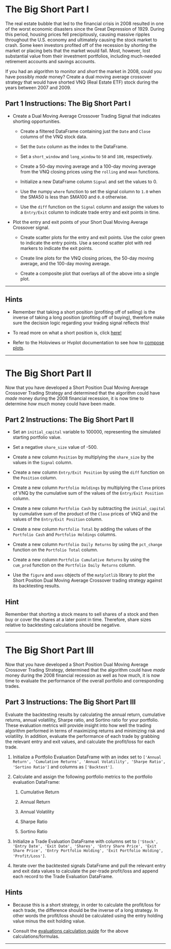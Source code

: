 # The Big Short Part I

The real estate bubble that led to the financial crisis in 2008 resulted in one of the worst economic disasters since the Great Depression of 1929. During this period, housing prices fell precipitously, causing massive ripples throughout the U.S. economy and ultimately causing the stock market to crash. Some keen investors profited off of the recession by *shorting* the market or placing bets that the market would fall. Most, however, lost substantial value from their investment portfolios, including much-needed retirement accounts and savings accounts.

If you had an algorithm to monitor and *short* the market in 2008, could you have possibly *made* money? Create a dual moving average crossover strategy that would have shorted VNQ (Real Estate ETF) stock during the years between 2007 and 2009.

## Part 1 Instructions: The Big Short Part I

* Create a Dual Moving Average Crossover Trading Signal that indicates shorting opportunities.

  * Create a filtered DataFrame containing just the `Date` and `Close` columns of the VNQ stock data.

  * Set the `Date` column as the index to the DataFrame.

  * Set a `short_window` and `long_window` to `50` and `100`, respectively.

  * Create a 50-day moving average and a 100-day moving average from the VNQ closing prices using the `rolling` and `mean` functions.

  * Initialize a new DataFrame column `Signal` and set the values to 0.

  * Use the numpy `where` function to set the signal column to `1.0` when the SMA50 is less than SMA100 and `0.0` otherwise.

  * Use the `diff` function on the `Signal` column and assign the values to a `Entry/Exit` column to indicate trade entry and exit points in time.

* Plot the entry and exit points of your Short Dual Moving Average Crossover signal.

  * Create scatter plots for the entry and exit points. Use the color green to indicate the entry points. Use a second scatter plot with red markers to indicate the exit points.

  * Create line plots for the VNQ closing prices, the 50-day moving average, and the 100-day moving average.

  * Create a composite plot that overlays all of the above into a single plot.

---

## Hints

* Remember that taking a short position (profiting off of selling) is the inverse of taking a long position (profiting off of buying), therefore make sure the decision logic regarding your trading signal reflects this!

* To read more on what a short position is, click [here!](https://www.investopedia.com/terms/s/short.asp)

* Refer to the Holoviews or Hvplot documentation to see how to [compose plots](https://holoviz.org/tutorial/Composing_Plots.html).

---

# The Big Short Part II

Now that you have developed a Short Position Dual Moving Average Crossover Trading Strategy and determined that the algorithm could have *made* money during the 2008 financial recession, it is now time to determine *how much* money could have been made.

## Part 2 Instructions: The Big Short Part II

* Set an `initial_capital` variable to 100000, representing the simulated starting portfolio value.

* Set a negative `share_size` value of -500.

* Create a new column `Position` by multiplying the `share_size` by the values in the `Signal` column.

* Create a new column `Entry/Exit Position` by using the `diff` function on the `Position` column.

* Create a new column `Portfolio Holdings` by multiplying the `Close` prices of VNQ by the cumulative sum of the values of the `Entry/Exit Position` column.

* Create a new column `Portfolio Cash` by subtracting the `initial_capital` by cumulative sum of the product of the `Close` prices of VNQ and the values of the `Entry/Exit Position` column.

* Create a new column `Portfolio Total` by adding the values of the `Portfolio Cash` and `Portfolio Holdings` columns.

* Create a new column `Portfolio Daily Returns` by using the `pct_change` function on the `Portfolio Total` column.

* Create a new column `Portfolio Cumulative Returns` by using the `cum_prod` function on the `Portfolio Daily Returns` column.

* Use the `figure` and `axes` objects of the `matplotlib` library to plot the Short Position Dual Moving Average Crossover trading strategy against its backtesting results.

## Hint

Remember that shorting a stock means to sell shares of a stock and then buy or cover the shares at a later point in time. Therefore, share sizes relative to backtesting calculations should be negative.

---

# The Big Short Part III

Now that you have developed a Short Position Dual Moving Average Crossover Trading Strategy, determined that the algorithm could have *made* money during the 2008 financial recession as well as how much, it is now time to evaluate the performance of the overall portfolio and corresponding trades.

## Part 3 Instructions: The Big Short Part III

Evaluate the backtesting results by calculating the annual return, cumulative returns, annual volatility, Sharpe ratio, and Sortino ratio for your portfolio. These evaluation metrics will provide insight into how well the trading algorithm performed in terms of maximizing returns and minimizing risk and volatility. In addition, evaluate the performance of each trade by grabbing the relevant entry and exit values, and calculate the profit/loss for each trade.

1. Initialize a Portfolio Evaluation DataFrame with an index set to `['Annual Return', 'Cumulative Returns', 'Annual Volatility', 'Sharpe Ratio', 'Sortino Ratio']` and columns as `['Backtest']`.

2. Calculate and assign the following portfolio metrics to the portfolio evaluation DataFrame:

    1. Cumulative Return

    2. Annual Return

    3. Annual Volatility

    4. Sharpe Ratio

    5. Sortino Ratio

3. Initialize a Trade Evaluation DataFrame with columns set to `['Stock', 'Entry Date', 'Exit Date', 'Shares', 'Entry Share Price', 'Exit Share Price', 'Entry Portfolio Holding', 'Exit Portfolio Holding', 'Profit/Loss']`.

4. Iterate over the backtested signals DataFrame and pull the relevant entry and exit data values to calculate the per-trade profit/loss and append each record to the Trade Evaluation DataFrame.

## Hints

* Because this is a short strategy, in order to calculate the profit/loss for each trade, the difference should be the inverse of a long strategy. In other words the profit/loss should be calculated using the entry holding value minus the exit holding value.

* Consult the [evaluations calculation guide](../../../Supplemental/EvaluationsCalculationGuide.md) for the above calculations/formulas.

---